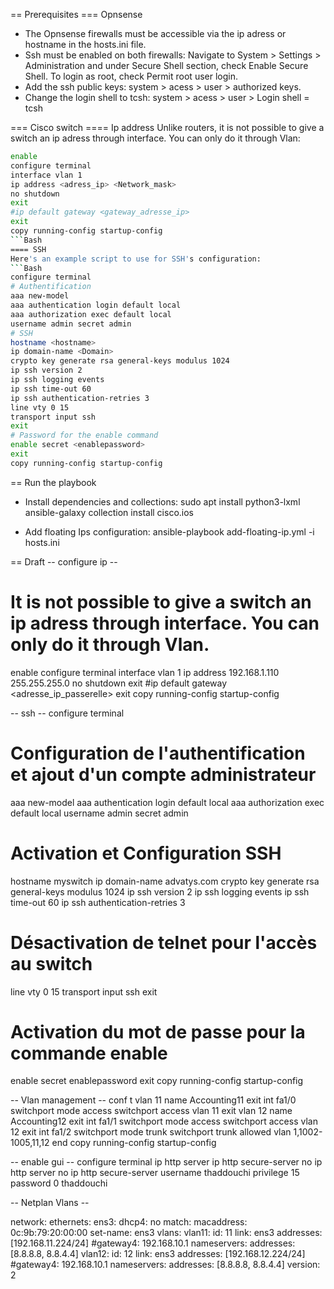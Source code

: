 == Prerequisites
=== Opnsense
- The Opnsense firewalls must be accessible via the ip adress or hostname in the hosts.ini file.
- Ssh must be enabled on both firewalls: Navigate to System > Settings > Administration and under Secure Shell section, check Enable Secure Shell. To login as root, check Permit root user login.
- Add the ssh public keys: system > acess > user > authorized keys.
- Change the login shell to tcsh: system > acess > user >  Login shell = tcsh

=== Cisco switch
==== Ip address 
Unlike routers, it is not possible to give a switch an ip adress through interface. You can only do it through Vlan:
```Bash
enable
configure terminal
interface vlan 1
ip address <adress_ip> <Network_mask>
no shutdown
exit
#ip default gateway <gateway_adresse_ip>
exit
copy running-config startup-config
```Bash
==== SSH
Here's an example script to use for SSH's configuration:
```Bash
configure terminal
# Authentification
aaa new-model
aaa authentication login default local
aaa authorization exec default local
username admin secret admin
# SSH
hostname <hostname>
ip domain-name <Domain>
crypto key generate rsa general-keys modulus 1024
ip ssh version 2
ip ssh logging events
ip ssh time-out 60
ip ssh authentication-retries 3
line vty 0 15
transport input ssh
exit
# Password for the enable command
enable secret <enablepassword>
exit
copy running-config startup-config
```

== Run the playbook

- Install dependencies and collections:
sudo apt install python3-lxml
ansible-galaxy collection install cisco.ios


- Add floating Ips configuration:
ansible-playbook add-floating-ip.yml -i hosts.ini

== Draft
-- configure ip --
# It is not possible to give a switch an ip adress through interface. You can only do it through Vlan.
enable
configure terminal
interface vlan 1
ip address 192.168.1.110 255.255.255.0
no shutdown
exit
#ip default gateway <adresse_ip_passerelle>
exit
copy running-config startup-config

-- ssh --
configure terminal
# Configuration de l'authentification et ajout d'un compte administrateur
aaa new-model
aaa authentication login default local
aaa authorization exec default local
username admin secret admin
# Activation et Configuration SSH
hostname myswitch
ip domain-name advatys.com
crypto key generate rsa general-keys modulus 1024
ip ssh version 2
ip ssh logging events
ip ssh time-out 60
ip ssh authentication-retries 3
# Désactivation de telnet pour l'accès au switch
line vty 0 15
transport input ssh
exit
# Activation du mot de passe pour la commande enable
enable secret enablepassword
exit
copy running-config startup-config

-- Vlan management --
conf t
vlan 11
name Accounting11
exit
int fa1/0
switchport mode access
switchport access vlan 11
exit
vlan 12
name Accounting12
exit
int fa1/1
switchport mode access
switchport access vlan 12
exit
int fa1/2
switchport mode trunk
switchport trunk allowed vlan 1,1002-1005,11,12
end
copy running-config startup-config

-- enable gui -- 
configure terminal
ip http server
ip http secure-server
no ip http server
no ip http secure-server
username thaddouchi privilege 15 password 0 thaddouchi


-- Netplan Vlans --

network:
    ethernets:
        ens3:
            dhcp4: no
            match:
                macaddress: 0c:9b:79:20:00:00
            set-name: ens3
    vlans:
        vlan11:
            id: 11
            link: ens3
            addresses: [192.168.11.224/24]
            #gateway4: 192.168.10.1
            nameservers:
                addresses: [8.8.8.8, 8.8.4.4]
        vlan12:
            id: 12
            link: ens3
            addresses: [192.168.12.224/24]
            #gateway4: 192.168.10.1
            nameservers:
                addresses: [8.8.8.8, 8.8.4.4]
    version: 2

